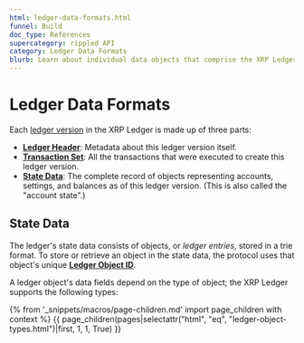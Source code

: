 ```yaml
---
html: ledger-data-formats.html
funnel: Build
doc_type: References
supercategory: rippled API
category: Ledger Data Formats
blurb: Learn about individual data objects that comprise the XRP Ledger's shared state.
---
```

# Ledger Data Formats

Each [ledger version](ledgers.html) in the XRP Ledger is made up of three parts:

- **[Ledger Header](ledger-header.html)**: Metadata about this ledger version itself.
- **[Transaction Set](transaction-formats.html)**: All the transactions that were executed to create this ledger version.
- **[State Data](ledger-object-types.html)**: The complete record of objects representing accounts, settings, and balances as of this ledger version. (This is also called the "account state".)

## State Data

The ledger's state data consists of objects, or _ledger entries_, stored in a trie format. To store or retrieve an object in the state data, the protocol uses that object's unique **[Ledger Object ID](ledger-object-ids.html)**.

A ledger object's data fields depend on the type of object; the XRP Ledger supports the following types:

{% from '_snippets/macros/page-children.md' import page_children with context %}
{{ page_children(pages|selectattr("html", "eq", "ledger-object-types.html")|first, 1, 1, True) }}
